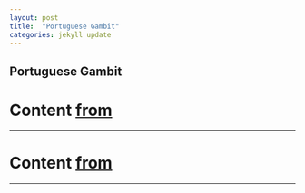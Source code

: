 ```yaml
---
layout: post
title:  "Portuguese Gambit"
categories: jekyll update
---
```


## Portuguese Gambit
# Content [from](https://www.chess.com/pl/openings/Portuguese-Opening-Portuguese-Gambit)

---

# Content [from](https://www.chess.com/openings/Portuguese-Opening-Portuguese-Gambit)

---

